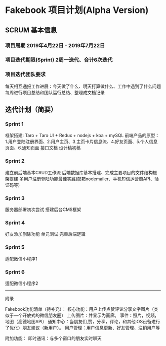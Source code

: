 # Fakebook 项目计划(Alpha Version)

## SCRUM 基本信息
### 项目周期 2019年4月22日 - 2019年7月22日
### 项目迭代期限(Sprint) 2周一迭代、合计6次迭代
### 项目迭代团队要求
每天相互通报工作进展：今天做了什么、明天打算做什么、工作中遇到了什么问题
每周进行项目总结和团队运行总结、整理成文档记录

## 迭代计划（简要）

### Sprint 1 
框架搭建: Taro + Taro UI + Redux + nodejs + koa + mySQL
前端产品的原型：1.用户登陆注册界面、2.用户主页、3.主页卡片信息流、4.好友页面、5.个人信息页面、6.通知页面
接口文档
设计稿初稿

### Sprint 2
建立前后端基本CRUD工作流
后端数据库基本搭建、完成主要项目的文件结构框架搭建
多用户注册登陆功能最佳实践(邮箱nodemailer、手机短信运营商API、验证码等)

### Sprint 3
服务器部署初次尝试
搭建后台CMS框架

### Sprint 4
好友添加删除功能
单元测试
完善后端逻辑

### Sprint 5
适配微信小程序1

### Sprint 6
适配微信小程序2

---
附录

Fakebook功能清单（待补充）：
核心功能：用户上传点赞评论分享文字图片（类似于一个开放式的微信朋友圈）
上传图片：并显示为画廊。
事件：照片，视频，地图（高德地图API）
通知中心：当朋友们,赞，分享，评论，和其他iOS设备进行了优化）朋友建议（新用户）。
用户管理：用户信息更新、好友管理、注销用户等

附加功能：
即时通讯：与多个窗口的朋友实时聊天

